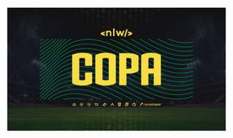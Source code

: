 
![Cover NLW COPA ](https://raw.githubusercontent.com/lucasfrutig0/nlw_copa_22/main/Wallpaper%20-%201920x1080.png "NLW COPA")
